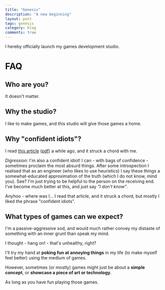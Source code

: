 ```yaml
---
title: "Genesis"
description: "A new beginning"
layout: post
tags: genesis
category: blog
comments: true
---
```


I hereby officially launch my games development studio.

# FAQ

## Who are you?

It doesn't matter.

## Why the studio?

I like to make games, and this studio will give those games a home.

## Why "confident idiots"?

I read [this article](https://psmag.com/social-justice/confident-idiots-92793) ([pdf](/assets/confident-idiots.pdf)) a while ago, and it struck a chord with me.

*Digression:* I'm also a confident idiot! I can - with bags of confidence - sometimes proclaim the most absurd things. After some introspection I realised that as an engineer (who likes to use heuristics) I say these things a somewhat-educated approximation of the truth (which I do not know, mind you). See? I'm just trying to be helpful to the person on the receiving end. I've become much better at this, and just say *"I don't know"*.

Anyhoo - where was I... I read that article, and it struck a chord, but mostly I liked the phrase "confident idiots".

## What types of games can we expect?

I'm a passive-aggressive sod, and would much rather convey my distaste of something with an inner grunt than speak my mind.

I thought - hang on! - that's unhealthy, right?

I'll try my hand at **poking fun at annoying things** in my life (to make myself feel better) using the medium of games.

However, sometimes (or mostly) games might just be about a **simple concept**, or **showcase a piece of art or technology**.

As long as you have fun playing those games.
